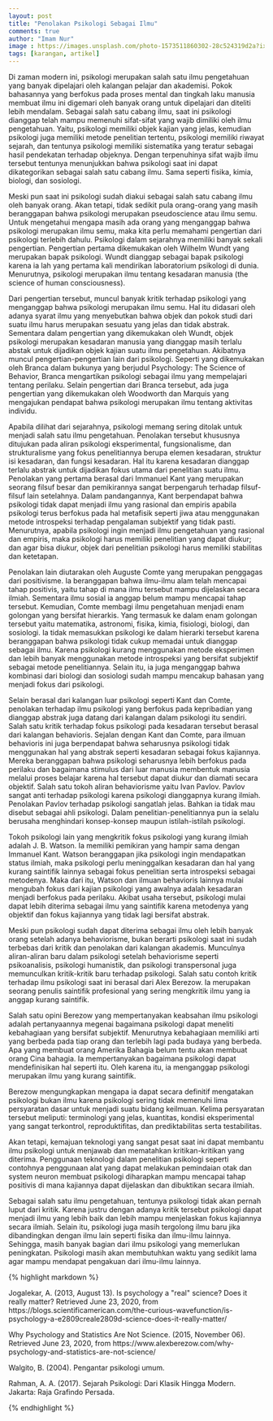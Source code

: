 ```yaml
---
layout: post
title: "Penolakan Psikologi Sebagai Ilmu"
comments: true
author: "Imam Nur"
image : https://images.unsplash.com/photo-1573511860302-28c524319d2a?ixlib=rb-1.2.1&ixid=eyJhcHBfaWQiOjEyMDd9&auto=format&fit=crop&w=750&q=80
tags: [karangan, artikel]
---
```


<p>Di zaman modern ini, psikologi merupakan salah satu ilmu pengetahuan yang banyak dipelajari oleh kalangan pelajar dan akademisi. Pokok bahasannya yang berfokus pada proses mental dan tingkah laku manusia membuat ilmu ini digemari oleh banyak orang untuk dipelajari dan diteliti lebih mendalam. Sebagai salah satu cabang ilmu, saat ini psikologi dianggap telah mampu memenuhi sifat-sifat yang wajib dimiliki oleh ilmu pengetahuan. Yaitu, psikologi memiliki objek kajian yang jelas, kemudian psikologi juga memiliki metode penelitian tertentu, psikologi memiliki riwayat sejarah, dan tentunya psikologi memiliki sistematika yang teratur sebagai hasil pendekatan terhadap objeknya. Dengan terpenuhinya sifat wajib ilmu tersebut tentunya menunjukkan bahwa psikologi saat ini dapat dikategorikan sebagai salah satu cabang ilmu. Sama seperti fisika, kimia, biologi, dan sosiologi.<p/>
<p>Meski pun saat ini psikologi sudah diakui sebagai salah satu cabang ilmu oleh banyak orang. Akan tetapi, tidak sedikit pula orang-orang yang masih beranggapan bahwa psikologi merupakan pseudoscience atau ilmu semu. Untuk mengetahui mengapa masih ada orang yang menganggap bahwa psikologi merupakan ilmu semu, maka kita perlu memahami pengertian dari psikologi terlebih dahulu. Psikologi dalam sejarahnya memiliki banyak sekali pengertian. Pengertian pertama dikemukakan oleh Wilhelm Wundt yang merupakan bapak psikologi. Wundt dianggap sebagai bapak psikologi karena ia lah yang pertama kali mendirikan laboratorium psikologi di dunia. Menurutnya, psikologi merupakan ilmu tentang kesadaran manusia (the science of human consciousness).<p/>
<p>Dari pengertian tersebut, muncul banyak kritik terhadap psikologi yang menganggap bahwa psikologi merupakan ilmu semu. Hal itu didasari oleh adanya syarat ilmu yang menyebutkan bahwa objek dan pokok studi dari suatu ilmu harus merupakan sesuatu yang jelas dan tidak abstrak. Sementara dalam pengertian yang dikemukakan oleh Wundt, objek psikologi merupakan kesadaran manusia yang dianggap masih terlalu abstak untuk dijadikan objek kajian suatu ilmu pengetahuan. Akibatnya muncul pengertian-pengertian lain dari psikologi. Seperti yang dikemukakan oleh Branca dalam bukunya yang berjudul Psychology: The Science of Behavior, Branca mengartikan psikologi sebagai ilmu yang mempelajari tentang perilaku. Selain pengertian dari Branca tersebut, ada juga pengertian yang dikemukakan oleh Woodworth dan Marquis yang mengajukan pendapat bahwa psikologi merupakan ilmu tentang aktivitas individu.<p/>
<p>Apabila dilihat dari sejarahnya, psikologi memang sering ditolak untuk menjadi salah satu ilmu pengetahuan. Penolakan tersebut khususnya ditujukan pada aliran psikologi eksperimental, fungsionalisme, dan strukturalisme yang fokus penelitiannya berupa elemen kesadaran, struktur isi kesadaran, dan fungsi kesadaran. Hal itu karena kesadaran dianggap terlalu abstrak untuk dijadikan fokus utama dari penelitian suatu ilmu. Penolakan yang pertama berasal dari Immanuel Kant yang merupakan seorang filsuf besar dan pemikirannya sangat berpengaruh terhadap filsuf-filsuf lain setelahnya. Dalam pandangannya, Kant berpendapat bahwa psikologi tidak dapat menjadi ilmu yang rasional dan empiris apabila psikologi terus berfokus pada hal metafisik seperti jiwa atau menggunakan metode introspeksi terhadap pengalaman subjektif yang tidak pasti. Menurutnya, apabila psikologi ingin menjadi ilmu pengetahuan yang rasional dan empiris, maka psikologi harus memiliki penelitian yang dapat diukur; dan agar bisa diukur, objek dari penelitian psikologi harus memiliki stabilitas dan ketetapan.<p/>
<p>Penolakan lain diutarakan oleh Auguste Comte yang merupakan penggagas dari positivisme. Ia beranggapan bahwa ilmu-ilmu alam telah mencapai tahap positivis, yaitu tahap di mana ilmu tersebut mampu dijelaskan secara ilmiah. Sementara ilmu sosial ia anggap belum mampu mencapai tahap tersebut. Kemudian, Comte membagi ilmu pengetahuan menjadi enam golongan yang bersifat hierarkis. Yang termasuk ke dalam enam golongan tersebut yaitu matematika, astronomi, fisika, kimia, fisiologi, biologi, dan sosiologi. Ia tidak memasukkan psikologi ke dalam hierarki tersebut karena beranggapan bahwa psikologi tidak cukup memadai untuk dianggap sebagai ilmu. Karena psikologi kurang menggunakan metode eksperimen dan lebih banyak menggunakan metode introspeksi yang bersifat subjektif sebagai metode penelitiannya. Selain itu, ia juga menganggap bahwa kombinasi dari biologi dan sosiologi sudah mampu mencakup bahasan yang menjadi fokus dari psikologi. <p/>
<p>Selain berasal dari kalangan luar psikologi seperti Kant dan Comte, penolakan terhadap ilmu psikologi yang berfokus pada kepribadian yang dianggap abstrak juga datang dari kalangan dalam psikologi itu sendiri. Salah satu kritik terhadap fokus psikologi pada kesadaran tersebut berasal dari kalangan behavioris. Sejalan dengan Kant dan Comte, para ilmuan behavioris ini juga berpendapat bahwa seharusnya psikologi tidak menggunakan hal yang abstrak seperti kesadaran sebagai fokus kajiannya. Mereka beranggapan bahwa psikologi seharusnya lebih berfokus pada perilaku dan bagaimana stimulus dari luar manusia membentuk manusia melalui proses belajar karena hal tersebut dapat diukur dan diamati secara objektif. Salah satu tokoh  aliran behaviorisme yaitu Ivan Pavlov. Pavlov sangat anti terhadap psikologi karena psikologi dianggapnya kurang ilmiah. Penolakan Pavlov terhadap psikologi sangatlah jelas. Bahkan ia tidak mau disebut sebagai ahli psikologi. Dalam penelitian-penelitiannya pun ia selalu berusaha menghindari konsep-konsep maupun istilah-istilah psikologi.<p/>
<p>Tokoh psikologi lain yang mengkritik fokus psikologi yang kurang ilmiah adalah J. B. Watson. Ia memiliki pemikiran yang hampir sama dengan Immanuel Kant. Watson beranggapan jika psikologi ingin mendapatkan status ilmiah,  maka psikologi perlu meninggalkan kesadaran dan hal yang kurang saintifik lainnya sebagai fokus penelitian serta introspeksi sebagai metodenya. Maka dari itu, Watson dan ilmuan behavioris lainnya mulai mengubah fokus dari kajian psikologi yang awalnya adalah kesadaran menjadi berfokus pada perilaku. Akibat usaha tersebut, psikologi mulai dapat lebih diterima sebagai ilmu yang saintifik karena metodenya yang objektif dan fokus kajiannya yang tidak lagi bersifat abstrak.<p/>
<p>Meski pun psikologi sudah dapat diterima sebagai ilmu oleh lebih banyak orang setelah adanya behaviorisme, bukan berarti psikologi saat ini sudah terbebas dari kritik dan penolakan dari kalangan akademis. Munculnya aliran-aliran baru dalam psikologi setelah behaviorisme seperti psikoanalisis, psikologi humanistik, dan psikologi transpersonal juga memunculkan kritik-kritik baru terhadap psikologi. Salah satu contoh kritik terhadap ilmu psikologi saat ini berasal dari Alex Berezow. Ia merupakan seorang penulis saintifik profesional yang sering mengkritik ilmu yang ia anggap kurang saintifik.<p/>
<p>Salah satu opini Berezow yang mempertanyakan keabsahan ilmu psikologi adalah pertanyaannya megenai bagaimana psikologi dapat meneliti kebahagiaan yang bersifat subjektif. Menurutnya kebahagiaan memiliki arti yang berbeda pada tiap orang dan terlebih lagi pada budaya yang berbeda. Apa yang membuat orang Amerika Bahagia belum tentu akan membuat orang Cina bahagia. Ia mempertanyakan bagaimana psikologi dapat mendefinisikan hal seperti itu. Oleh karena itu, ia menganggap psikologi merupakan ilmu yang kurang saintifik. <p/>
<p>Berezow mengungkapkan mengapa ia dapat secara definitif mengatakan psikologi bukan ilmu karena psikologi sering tidak memenuhi lima persyaratan dasar untuk menjadi suatu bidang keilmuan. Kelima persyaratan tersebut meliputi: terminologi yang jelas, kuantitas, kondisi eksperimental yang sangat terkontrol, reproduktifitas, dan prediktabilitas serta testabilitas. <p/>
<p>Akan tetapi, kemajuan teknologi yang sangat pesat saat ini dapat membantu ilmu psikologi untuk menjawab dan mematahkan kritikan-kritikan yang diterima. Penggunaan teknologi dalam penelitian psikologi seperti contohnya penggunaan alat yang dapat melakukan pemindaian otak dan system neuron membuat psikologi diharapkan mampu mencapai tahap positivis di mana kajiannya dapat dijelaskan dan dibuktikan secara ilmiah.<p/>
<p>Sebagai salah satu ilmu pengetahuan, tentunya psikologi tidak akan pernah luput dari kritik. Karena justru dengan adanya kritik tersebut psikologi dapat menjadi ilmu yang lebih baik dan lebih mampu menjelaskan fokus kajiannya secara ilmiah. Selain itu, psikologi juga masih tergolong ilmu baru jika dibandingkan dengan ilmu lain seperti fisika dan ilmu-ilmu lainnya. Sehingga, masih banyak bagian dari ilmu psikologi yang memerlukan peningkatan. Psikologi masih akan membutuhkan waktu yang sedikit lama agar mampu mendapat pengakuan dari ilmu-ilmu lainnya.<p/>

{% highlight markdown %}
<p>Jogalekar, A. (2013, August 13). Is psychology a "real" science? Does it really matter? Retrieved June 23, 2020, from https://blogs.scientificamerican.com/the-curious-wavefunction/is-psychology-a-e2809creale2809d-science-does-it-really-matter/<p/>
<p>Why Psychology and Statistics Are Not Science. (2015, November 06). Retrieved June 23, 2020, from https://www.alexberezow.com/why-psychology-and-statistics-are-not-science/<p/>
<p>Walgito, B. (2004). Pengantar psikologi umum.<p/>
<p>Rahman, A. A. (2017). Sejarah Psikologi: Dari Klasik Hingga Modern. Jakarta: Raja Grafindo Persada.<p/>
{% endhighlight %}
